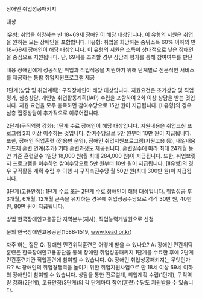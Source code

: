 장애인 취업성공패키지

대상

Ⅰ유형: 취업을 희망하는 만 18~69세 장애인이 해당 대상입니다. 이 유형의 지원은 취업을 원하는 모든 장애인을 포함합니다.
Ⅱ유형: 취업을 희망하는 중위소득 60% 이하의 만 18~69세 장애인이 해당 대상입니다. 이 유형의 지원은 소득이 상대적으로 낮은 장애인을 중심으로 지원됩니다.
단, 69세를 초과할 경우 상담과 평가를 통해 참여여부를 판단

내용
장애인에게 성공적인 취업과 직업적응을 지원하기 위해 단계별로 전문적인 서비스를 제공하는 통합 취업지원프로그램 제공

1단계(상담 및 취업계획): 구직장애인이 해당 대상입니다. 지원요건은 초기상담 및 직업평가, 심층상담, 개인별 취업활동계획(IAP) 수립을 포함하여 2회 이상 상담을 받는 것입니다. 지원 요건을 모두 충족하면 참여수당으로 15만 원이 지급됩니다. [Ⅱ유형]의 경우 심층 집중상담이 추가적으로 이루어집니다.

2단계(구직역량 강화): 1단계 수료 장애인이 해당 대상입니다. 지원내용은 취업코칭 프로그램 2회 이상 이수하는 것입니다. 참여수당으로 5만 원부터 10만 원이 지급됩니다. 또한, 장애인 직업훈련 (전용반 운영), 장애인 취업지원프로그램(지원고용 등), 내일배움카드제 훈련 연계(추가) 기타 훈련과정도 제공됩니다. 훈련일수에 따라 최대 24개월 동안 기준 훈련일수 1일당 18,000 원(월 최대 284,000 원)이 지급됩니다. 또한, 취업브릿지 프로그램을 이수하면 참여수당으로 5만 원부터 10만 원이 지급됩니다. [Ⅱ유형]의 경우 구직활동 계획 수립 후 이행 시 구직촉진수당 월 50만 원(최대 300만 원)이 지급됩니다.

3단계(고용안정): 1단계 수료 또는 2단계 수료 장애인이 해당 대상입니다. 취업성공 후 3개월, 6개월, 12개월 근속을 유지하는 경우에 취업성공수당으로 각각 30만 원, 40만 원, 80만 원이 지급됩니다.

방법
한국장애인고용공단 지역본부(지사), 직업능력개발원으로 신청

문의
한국장애인고용공단(1588-1519, www.kead.or.kr)

자주 하는 질문
Q: 장애인 민간위탁훈련은 어떻게 받을 수 있나요?
A: 장애인 민간위탁훈련은 한국장애인고용공단을 통해 장애인 취업성공패키지 1단계를 수료한 후에 2단계 민간훈련기관 직업훈련에 참여할 수 있습니다.
Q: 장애인 취업성공패키지는 무엇인가요?
A: 장애인의 취업경쟁력을 높이기 위한 취업지원사업으로 만 18세 이상 69세 이하의 장애인이 참여할 수 있습니다. 상담을 통한 진로설계, 취업계획 수립(1단계), 구직역량 강화(2단계), 고용안정(3단계)의 각 단계마다 참여(훈련)수당도 지원받을 수 있습니다.
